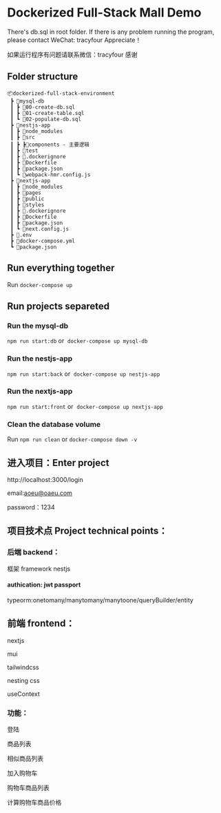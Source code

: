# Dockerized Full-Stack Mall Demo
There's db.sql in root folder.
If there is any problem running the program, please contact WeChat: tracyfour
Appreciate！

如果运行程序有问题请联系微信：tracyfour 感谢
## Folder structure

```
📦dockerized-full-stack-environment
 ┣ 📂mysql-db
 ┃ ┣ 📜00-create-db.sql
 ┃ ┣ 📜01-create-table.sql
 ┃ ┗ 📜02-populate-db.sql
 ┣ 📂nestjs-app
 ┃ ┣ 📂node_modules
 ┃ ┣ 📂src
 ┃ ┣ ┣📂components - 主要逻辑
 ┃ ┣ 📂test
 ┃ ┣ 📜.dockerignore
 ┃ ┣ 📜Dockerfile
 ┃ ┣ 📜package.json
 ┃ ┗ 📜webpack-hmr.config.js
 ┣ 📂nextjs-app
 ┃ ┣ 📂node_modules
 ┃ ┣ 📂pages
 ┃ ┣ 📂public
 ┃ ┣ 📂styles
 ┃ ┣ 📜.dockerignore
 ┃ ┣ 📜Dockerfile
 ┃ ┣ 📜package.json
 ┃ ┗ 📜next.config.js
 ┣ 📜.env
 ┣ 📜docker-compose.yml
 ┗ 📜package.json
 ```

## Run everything together 

Run `docker-compose up`

## Run projects separeted

### Run the mysql-db

`npm run start:db` or  
`docker-compose up mysql-db`

### Run the nestjs-app

`npm run start:back` or  
`docker-compose up nestjs-app`  

### Run the nextjs-app

`npm run start:front` or  
`docker-compose up nextjs-app`

### Clean the database volume

Run `npm run clean` or `docker-compose down -v`

## 进入项目：Enter project
http://localhost:3000/login

email:aoeu@oaeu.com

password：1234

## 项目技术点 Project technical points：
### 后端 backend：
框架 framework
nestjs
#### authication: jwt passport 
typeorm:onetomany/manytomany/manytoone/queryBuilder/entity
## 前端 frontend：
nextjs

mui

tailwindcss

nesting css

useContext

### 功能：
登陆

商品列表

相似商品列表

加入购物车

购物车商品列表

计算购物车商品价格